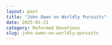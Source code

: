 ```yaml
---
layout: post
title: "John Owen on Worldly Pursuits"
date: 2025-01-21
category: Reformed Devotions
slug: john-owen-on-worldly-pursuits
---
```



